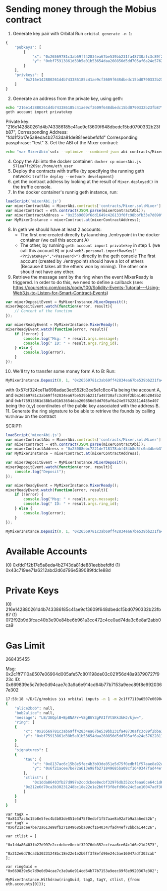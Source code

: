 # Sending money through the Mobius contract

1. Generate key pair with Orbital
Run `orbital generate -n 1`:
```javascript
{
    "pubkeys": [
        {
            "x": "0x26569781c3ab69ff42834ea67be539bb231fa48730afc3c89f2bba140b2045b2",
            "y": "0xbf75913861d38b5a01b53654daa260856d5dd705af6a24e57622811d485e407"
        }
    ],
    "privkeys": [
        "0x216e142880261d4b743386185c41ae9cf3609f648dbedc15bd0790332b23fb87"
    ]
}
```
2. Generate an address from the private key, using geth:
```bash
echo "216e142880261d4b743386185c41ae9cf3609f648dbedc15bd0790332b23fb87" > privatekey
geth account import privatekey
```
Private key: "216e142880261d4b743386185c41ae9cf3609f648dbedc15bd0790332b23fb87",
Corresponding Address: "fdd1f2b17e5a8eda4b2743da81de881eebbefdfd"
Corresponding passphrase: "test"
3. Get the ABI of the Mixer contract:
```bash
echo "var MixerAbi=`solc --optimize --combined-json abi contracts/Mixer.sol`" > mixerAbi.js
```
4. Copy the Abi into the docker container: `docker cp mixerAbi.js 571ea7fc269a:/home/eth_user`
5. Deploy the contracts with truffle (by specifying the running geth network: `truffle deploy --network development`)
6. get the contract address by looking at the result of `Mixer.deployed()` in the truffle console.
7. In the docker container's runnig  geth instance, run:
```javascript
loadScript('mixerAbi.js')
var mixerContractAbi = MixerAbi.contracts['contracts/Mixer.sol:Mixer'].abi;
var mixerContract = eth.contract(JSON.parse(mixerContractAbi));
var mixerContractAddress = "0x25b9609f6dd1649c426133f0fc98bbfb33e7d090"; // Observed in the Mixer.deployed() output
var MyMixerInstance = mixerContract.at(mixerContractAddress);
```
8. In geth we should have at least 2 accounts:
    - The first one created directly by launching ./entrypoint in the docker container (we call this account A)
    - The other, by running `geth account import privatekey` in step 1. (we call this account B) or just `web3.personal.importRawKey("<PrivateKey>","<Password>")` directly in the geth console
The first account (created by ./entrypoint) should have a lot of ethers (Because it takes all the ethers won by mining). The other one should not have any ether.
9. Retrieve the message sent by the ring when the event MixerReady is triggered. In order to do this, we need to define a callback (see: https://coursetro.com/posts/code/100/Solidity-Events-Tutorial---Using-Web3.js-to-Listen-for-Smart-Contract-Events)
```javascript
var mixerDepositEvent = MyMixerInstance.MixerDeposit();
mixerDepositEvent.watch(function(error, result){
    // Content of the function
});

var mixerReadyEvent = MyMixerInstance.MixerReady();
mixerReadyEvent.watch(function(error, result){
    if (!error) { 
        console.log("Msg: " + result.args.message); 
        console.log(" ID: " + result.args.ring_id); 
    } else {
        console.log(error);
    }
});
```
10. We'll try to transfer some money form A to B: Run:
```javascript
MyMixerInstance.Deposit(0, 1, "0x26569781c3ab69ff42834ea67be539bb231fa48730afc3c89f2bba140b2045b2", "0xbf75913861d38b5a01b53654daa260856d5dd705af6a24e57622811d485e407", {from: "0x7f92d29ac0189660a9e214b021a98acb53c109d7", value: 1, gas: 373259})
```
with 0x57cf324ce11a698adac3ec552fc3ce5e1c8cc41a being the account A, and `0x26569781c3ab69ff42834ea67be539bb231fa48730afc3c89f2bba140b2045b2` and `0xbf75913861d38b5a01b53654daa260856d5dd705af6a24e57622811d485e407` being the (x,y) coordinates of the public key associated with the address B.
11. Generate the ring signature to be able to retrieve the founds by calling `Withdraw` on the contract



SCRIPT:
```javascript
loadScript('mixerAbi.js')
var mixerContractAbi = MixerAbi.contracts['contracts/Mixer.sol:Mixer'].abi;
var mixerContract = eth.contract(JSON.parse(mixerContractAbi));
var mixerContractAddress = "0x23008ebc7221de718178abf454b8d5fc0a4dbeb3";
var MyMixerInstance = mixerContract.at(mixerContractAddress);

var mixerDepositEvent = MyMixerInstance.MixerDeposit();
mixerDepositEvent.watch(function(error, result){
    console.log("Deposit");
});

var mixerReadyEvent = MyMixerInstance.MixerReady();
mixerReadyEvent.watch(function(error, result){
    if (!error) { 
        console.log("Msg: " + result.args.message); 
        console.log(" ID: " + result.args.ring_id); 
    } else {
        console.log(error);
    }
});

MyMixerInstance.Deposit(0, 1, "0x26569781c3ab69ff42834ea67be539bb231fa48730afc3c89f2bba140b2045b2", "0xbf75913861d38b5a01b53654daa260856d5dd705af6a24e57622811d485e407", {from: eth.accounts[0], value: 1, gas: 3273259})
```


Available Accounts
==================
(0) 0xfdd1f2b17e5a8eda4b2743da81de881eebbefdfd
(1) 0x43c719ee71a6212abd2d6d796e589089fdc1e88d

Private Keys
==================
(0) 216e142880261d4b743386185c41ae9cf3609f648dbedc15bd0790332b23fb87
(1) 072f92b9d3fcac40b3e90e84be6b961a3cc472c4ce0ad74da3c6e8af2abb0ca9

Gas Limit
==================
268435455

Msg: 0x2c1ff7110a6507e06904d005afe57c801198de03c021f56d48a93790727f923c
ID: 0x669839e5c7d9e0d94cae7c3a9a6e914cd64b77b7153a9eec89f8e9920367e302

```bash
17:58:18 ~/D/C/g/mobius ❯❯❯ orbital inputs -n 1 -m 2c1ff7110a6507e06904d005afe57c801198de03c021f56d48a93790727f923c -k keys.json
{
    "alice2bob": null,
    "bob2alice": null,
    "message": "LB/3EQplB+BpBNAFr+V8gBGY3gPAIfVtSKk3kHJ/kjw=",
    "ring": [
    {
        "x": "0x26569781c3ab69ff42834ea67be539bb231fa48730afc3c89f2bba140b2045b2",
        "y": "0xbf75913861d38b5a01b53654daa260856d5dd705af6a24e57622811d485e407"
    }
    ],
    "signatures": [
    {
        "tau": {
            "x": "0x8137ac6c15b8e5fec4b3b03de851e5d75f0edbf1f57aae8a92a7b9a3a6ed52b",
            "y": "0x6f21acee7be72a613e98fb271849685ba09cf1640347fad44ef72bbda144c26"
        },
        "ctlist": [
            "0x1dda86403fb27d997e2ccdcbee8ecbf32976db352ccfeaa6ce64c1d6e21d2573",
        "0x212e6d70ca3b30231248bc18e22e1e2b6ff3f8efd96e24c5ae16047adf302cab"
        ]
    }
    ]
}

```


```
var tagX = "0x8137ac6c15b8e5fec4b3b03de851e5d75f0edbf1f57aae8a92a7b9a3a6ed52b";
var tagY = "0x6f21acee7be72a613e98fb271849685ba09cf1640347fad44ef72bbda144c26";

var ctlist = [
    "0x1dda86403fb27d997e2ccdcbee8ecbf32976db352ccfeaa6ce64c1d6e21d2573",
    "0x212e6d70ca3b30231248bc18e22e1e2b6ff3f8efd96e24c5ae16047adf302cab"
];

var ringGuid = "0x669839e5c7d9e0d94cae7c3a9a6e914cd64b77b7153a9eec89f8e9920367e302";

MyMixerInstance.Withdraw(ringGuid, tagX, tagY, ctlist, {from: eth.accounts[0]});
```
